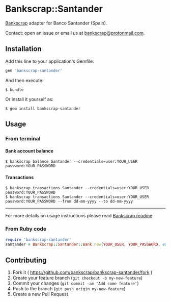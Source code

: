 # Bankscrap::Santander

[Bankscrap](https://github.com/bankscrap/bankscrap) adapter for Banco Santander (Spain).

Contact: open an issue or email us at bankscrap@protonmail.com.

## Installation

Add this line to your application's Gemfile:

```ruby
gem 'bankscrap-santander'
```

And then execute:

    $ bundle

Or install it yourself as:

    $ gem install bankscrap-santander

## Usage

### From terminal
#### Bank account balance

    $ bankscrap balance Santander --credentials=user:YOUR_USER password:YOUR_PASSWORD


#### Transactions

    $ bankscrap transactions Santander --credentials=user:YOUR_USER password:YOUR_PASSWORD
    $ bankscrap transactions Santander --credentials=user:YOUR_USER password:YOUR_PASSWORD --from dd-mm-yyyy --to dd-mm-yyyy

---

For more details on usage instructions please read [Bankscrap readme](https://github.com/bankscrap/bankscrap/#usage).

### From Ruby code

```ruby
require 'bankscrap-santander'
santander = Bankscrap::Santander::Bank.new(YOUR_USER, YOUR_PASSWORD, extra_args: {arg: EXTRA_ARG_1})
```


## Contributing

1. Fork it ( https://github.com/bankscrap/bankscrap-santander/fork )
2. Create your feature branch (`git checkout -b my-new-feature`)
3. Commit your changes (`git commit -am 'Add some feature'`)
4. Push to the branch (`git push origin my-new-feature`)
5. Create a new Pull Request
